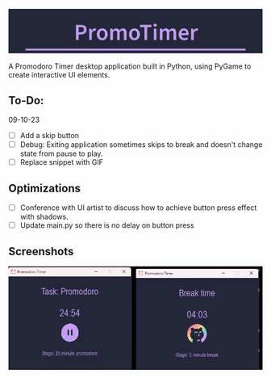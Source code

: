 
<p align="center">
  <img src="assets/logo.png">
</p>

A Promodoro Timer desktop application built in Python, using PyGame to create interactive UI elements.

## To-Do:

09-10-23
- [ ] Add a skip button
- [ ] Debug: Exiting application sometimes skips to break and doesn't change state from pause to play.
- [ ] Replace snippet with GIF

## Optimizations
- [ ] Conference with UI artist to discuss how to achieve button press effect with shadows.
- [ ] Update main.py so there is no delay on button press

## Screenshots

![App Screenshot](visual1.png)
